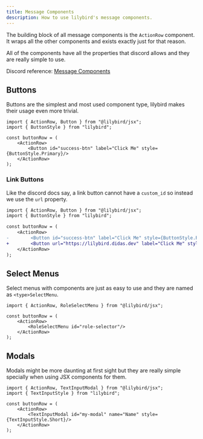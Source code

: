 ```yaml
---
title: Message Components
description: How to use lilybird's message components.
---
```


The building block of all message components is the `ActionRow` component.
It wraps all the other components and exists exactly just for that reason.

All of the components have all the properties that discord allows and they are really simple to use.

Discord reference: [Message Components](https://discord.com/developers/docs/interactions/message-components)

## Buttons

Buttons are the simplest and most used component type, lilybird makes their usage even more trivial.

```tsx
import { ActionRow, Button } from "@lilybird/jsx";
import { ButtonStyle } from "lilybird";

const buttonRow = (
    <ActionRow>
        <Button id="success-btn" label="Click Me" style={ButtonStyle.Primary}/>
    </ActionRow>
);
```

### Link Buttons

Like the discord docs say, a link button cannot have a `custom_id` so instead we use the `url` property.

```diff lang="tsx"
import { ActionRow, Button } from "@lilybird/jsx";
import { ButtonStyle } from "lilybird";

const buttonRow = (
    <ActionRow>
-        <Button id="success-btn" label="Click Me" style={ButtonStyle.Primary}/>
+        <Button url="https://lilybird.didas.dev" label="Click Me" style={ButtonStyle.Link}/>
    </ActionRow>
);
```

## Select Menus

Select menus with components are just as easy to use and they are named as `<type>SelectMenu`.

```tsx
import { ActionRow, RoleSelectMenu } from "@lilybird/jsx";

const buttonRow = (
    <ActionRow>
        <RoleSelectMenu id="role-selector"/>
    </ActionRow>
);
```

## Modals

Modals might be more daunting at first sight but they are really simple specially when using JSX components for them.

```tsx
import { ActionRow, TextInputModal } from "@lilybird/jsx";
import { TextInputStyle } from "lilybird";

const buttonRow = (
    <ActionRow>
        <TextInputModal id="my-modal" name="Name" style={TextInputStyle.Short}/>
    </ActionRow>
);
```